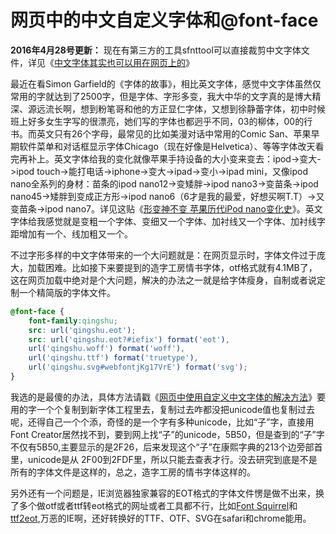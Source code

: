 # 网页中的中文自定义字体和@font-face
**2016年4月28号更新：**
现在有第三方的工具sfnttool可以直接裁剪中文字体文件，详见《[中文字体其实也可以用在网页上的](http://www.w3ctech.com/topic/85)》

最近在看Simon Garfield的《字体的故事》，相比英文字体，感觉中文字体虽然仅常用的字就达到了2500字，但是字体、字形多变，我大中华的文字真的是博大精深、源远流长啊，想到粉笔哥和他的方正显仁字体，又想到徐静蕾字体，初中时候班上好多女生字写的很漂亮，她们写的字体也都迥乎不同，03的柳体，00的行书。而英文只有26个字母，最常见的比如美漫对话中常用的Comic San、苹果早期软件菜单和对话框显示字体Chicago（现在好像是Helvetica）、等等字体改天看完再补上。英文字体给我的变化就像苹果手持设备的大小变来变去：ipod->变大->ipod touch->能打电话->iphone->变大->ipad->变小->ipad mini，又像ipod nano全系列的身材：苗条的ipod nano12->变矮胖->ipod nano3->变苗条->ipod nano45->矮胖到变成正方形->ipod nano6（6才是我的最爱，好想买啊T.T）->又变苗条->ipod nano7。详见这贴《[形变神不变 苹果历代iPod nano变化史](http://mp3.zol.com.cn/322/3222638.html)》。英文字体给我感觉就是变粗一个字体、变细又一个字体、加衬线又一个字体、加衬线字距增加有一个、线加粗又一个。

不过字形多样的中文字体带来的一个大问题就是：在网页显示时，字体文件过于庞大，加载困难。比如接下来要提到的造字工房情书字体，otf格式就有4.1MB了，这在网页加载中绝对是个大问题，解决的办法之一就是给字体瘦身，自制或者说定制一个精简版的字体文件。

```css
@font-face {
    font-family:qingshu;
    src: url('qingshu.eot');
    src: url('qingshu.eot?#iefix') format('eot'),
    url('qingshu.woff') format('woff'),
    url('qingshu.ttf') format('truetype'),
    url('qingshu.svg#webfontjKg17VrE') format('svg');
}
```

我选的是最傻的办法，具体方法请戳《[网页中使用自定义中文字体的解决方法](http://www.cnblogs.com/leer/archive/2011/07/21/font-family-define.html)》要用的字一个个复制到新字体工程里去，复制过去咋都没把unicode值也复制过去呢，还得自己一个个添，奇怪的是一个字有多种unicode，比如“子”字，直接用Font Creator居然找不到，要到网上找“子”的unicode，5B50，但是查到的“子”字不仅有5B50,主要显示的是2F26，后来发现这个“子”在康熙字典的213个边旁部首里，unicode是从&nbsp;2F00到2FDF里，所以只能去查表才行。没去研究到底是不是所有的字体文件是这样的，总之，造字工房的情书字体这样的。

另外还有一个问题是，IE浏览器独家兼容的EOT格式的字体文件愣是做不出来，换了多个做otf或者ttf转eot格式的网址或者工具都不行，比如[Font Squirrel](http://www.fontsquirrel.com)和[ttf2eot](http://ttf2eot.sebastiankippe.com),万恶的IE啊，还好转换好的TTF、OTF、SVG在safari和chrome能用。